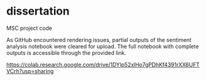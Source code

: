 # dissertation
MSC project code

As GitHub encountered rendering issues, partial outputs of the sentiment analysis notebook were cleared for upload. The full notebook with complete outputs is accessible through the provided link.

https://colab.research.google.com/drive/1DYlp52xlHo7gPDhKf4391rXX6UFTVCrh?usp=sharing

